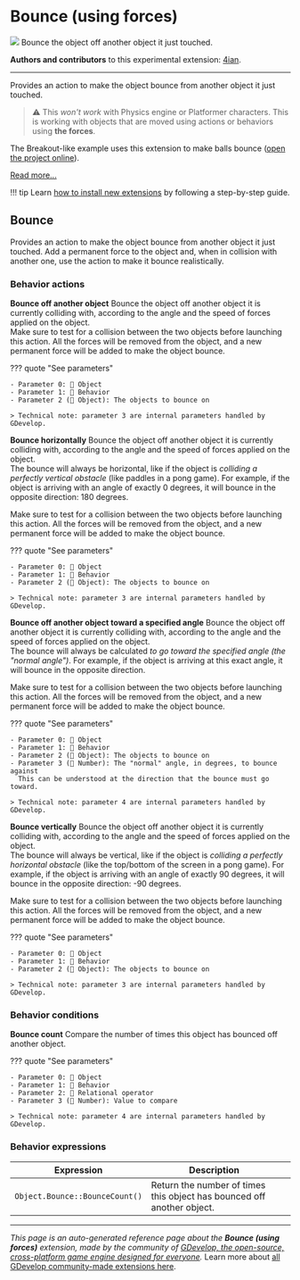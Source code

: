 # Bounce (using forces)

<img src="https://resources.gdevelop-app.com/assets/Icons/volleyball.svg" class="extension-icon"></img>
Bounce the object off another object it just touched.

**Authors and contributors** to this experimental extension: [4ian](https://gd.games/4ian).

---

Provides an action to make the object bounce from another object it just touched.

> ⚠️ This *won't work* with Physics engine or Platformer characters. This is working with objects that are moved using actions or behaviors using **the forces**.

The Breakout-like example uses this extension to make balls bounce ([open the project online](https://editor.gdevelop.io/?project=example://breakout)).

[Read more...](/gdevelop5/extensions/bounce/explanations)

!!! tip
    Learn [how to install new extensions](/gdevelop5/extensions/search) by following a step-by-step guide.



## Bounce 

Provides an action to make the object bounce from another object it just touched. Add a permanent force to the object and, when in collision with another one, use the action to make it bounce realistically. 

### Behavior actions

**Bounce off another object**
Bounce the object off another object it is currently colliding with, according to the angle and the speed of forces applied on the object.  
Make sure to test for a collision between the two objects before launching this action. All the forces will be removed from the object, and a new permanent force will be added to make the object bounce.

??? quote "See parameters"

    - Parameter 0: 👾 Object
    - Parameter 1: 🧩 Behavior
    - Parameter 2 (👾 Object): The objects to bounce on

    > Technical note: parameter 3 are internal parameters handled by GDevelop.

**Bounce horizontally**
Bounce the object off another object it is currently colliding with, according to the angle and the speed of forces applied on the object.  
The bounce will always be horizontal, like if the object is *colliding a perfectly vertical obstacle* (like paddles in a pong game). For example, if the object is arriving with an angle of exactly 0 degrees, it will bounce in the opposite direction: 180 degrees.

Make sure to test for a collision between the two objects before launching this action. All the forces will be removed from the object, and a new permanent force will be added to make the object bounce.

??? quote "See parameters"

    - Parameter 0: 👾 Object
    - Parameter 1: 🧩 Behavior
    - Parameter 2 (👾 Object): The objects to bounce on

    > Technical note: parameter 3 are internal parameters handled by GDevelop.

**Bounce off another object toward a specified angle**
Bounce the object off another object it is currently colliding with, according to the angle and the speed of forces applied on the object.  
The bounce will always be calculated *to go toward the specified angle (the "normal angle")*. For example, if the object is arriving at this exact angle, it will bounce in the opposite direction.

Make sure to test for a collision between the two objects before launching this action. All the forces will be removed from the object, and a new permanent force will be added to make the object bounce.

??? quote "See parameters"

    - Parameter 0: 👾 Object
    - Parameter 1: 🧩 Behavior
    - Parameter 2 (👾 Object): The objects to bounce on
    - Parameter 3 (🔢 Number): The "normal" angle, in degrees, to bounce against
      This can be understood at the direction that the bounce must go toward.

    > Technical note: parameter 4 are internal parameters handled by GDevelop.

**Bounce vertically**
Bounce the object off another object it is currently colliding with, according to the angle and the speed of forces applied on the object.  
The bounce will always be vertical, like if the object is *colliding a perfectly horizontal obstacle* (like the top/bottom of the screen in a pong game). For example, if the object is arriving with an angle of exactly 90 degrees, it will bounce in the opposite direction: -90 degrees.

Make sure to test for a collision between the two objects before launching this action. All the forces will be removed from the object, and a new permanent force will be added to make the object bounce.

??? quote "See parameters"

    - Parameter 0: 👾 Object
    - Parameter 1: 🧩 Behavior
    - Parameter 2 (👾 Object): The objects to bounce on

    > Technical note: parameter 3 are internal parameters handled by GDevelop.

### Behavior conditions

**Bounce count**
Compare the number of times this object has bounced off another object.

??? quote "See parameters"

    - Parameter 0: 👾 Object
    - Parameter 1: 🧩 Behavior
    - Parameter 2: 🟰 Relational operator
    - Parameter 3 (🔢 Number): Value to compare

    > Technical note: parameter 4 are internal parameters handled by GDevelop.

### Behavior expressions

| Expression | Description |  |
|-----|-----|-----|
| `Object.Bounce::BounceCount()` | Return the number of times this object has bounced off another object. ||


---

*This page is an auto-generated reference page about the **Bounce (using forces)** extension, made by the community of [GDevelop, the open-source, cross-platform game engine designed for everyone](https://gdevelop.io/).* Learn more about [all GDevelop community-made extensions here](/gdevelop5/extensions).